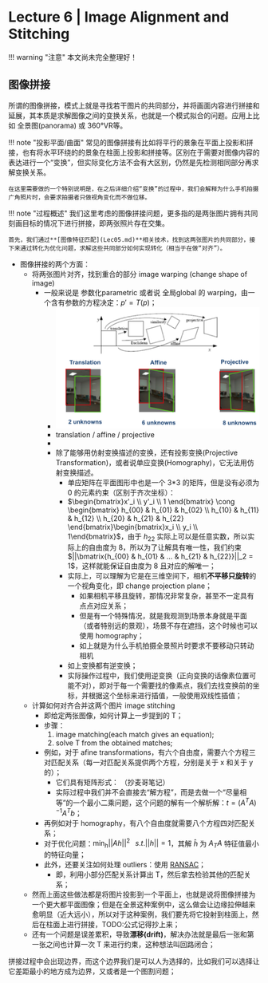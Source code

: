 # Lecture 6 | Image Alignment and Stitching

!!! warning "注意"
    本文尚未完全整理好！

## 图像拼接

所谓的图像拼接，模式上就是寻找若干图片的共同部分，并将画面内容进行拼接和延展，其本质是求解图像之间的变换关系，也就是一个模式拟合的问题。应用上比如 全景图(panorama) 或 360°VR等。

!!! note "投影平面/曲面"
    常见的图像拼接有比如将平行的景象在平面上投影和拼接，也有将水平环绕的的景象在柱面上投影和拼接等。区别在于需要对图像内容的表达进行一个“变换”，但实际变化方法不会有大区别，仍然是先检测相同部分再求解变换关系。

    在这里需要做的一个特别说明是，在之后详细介绍“变换”的过程中，我们会解释为什么手机拍摄广角照片时，会要求拍摄者只做视角变化而不做位移。

!!! note "过程概述"
    我们这里考虑的图像拼接问题，更多指的是两张图片拥有共同刻画目标的情况下进行拼接，即两张照片存在交集。

    首先，我们通过**[图像特征匹配](Lec05.md)**相关技术，找到这两张图片的共同部分，接下来通过转化为优化问题，求解这些共同部分如何实现转化（相当于在做“对齐”）。

- 图像拼接的两个方面：
    - 将两张图片对齐，找到重合的部分 image warping (change shape of image)
        - 一般来说是 参数化parametric 或者说 全局global 的 warping，由一个含有参数的方程决定：$p' = T(p)$；
            - ![](img/80.png)
            - translation / affine / projective
            - [](Lec01.md#线性变换) [](Lec01.md#仿射变换与齐次坐标)
            - 除了能够用仿射变换描述的变换，还有投影变换(Projective Transformation)，或者说单应变换(Homography)，它无法用仿射变换描述。
                - 单应矩阵在平面图形中也是一个 3*3 的矩阵，但是没有必须为 0 的元素约束（区别于齐次坐标）：
                - $\begin{bmatrix}x'_i \\ y'_i \\ 1 \end{bmatrix} \cong \begin{bmatrix} h_{00} & h_{01} & h_{02} \\ h_{10} & h_{11} & h_{12} \\ h_{20} & h_{21} & h_{22} \end{bmatrix}\begin{bmatrix}x_i \\ y_i \\ 1\end{bmatrix}$，由于 $h_{22}$ 实际上可以是任意实数，所以实际上的自由度为 8，所以为了让解具有唯一性，我们约束 $||\bmatrix{h_{00} & h_{01} & ... & h_{21} & h_{22}}||_2 = 1$，这样就能保证自由度为 8 且对应的解唯一；
                - 实际上，可以理解为它是在三维空间下，相机**不平移只旋转**的一个视角变化，即 change projection plane；
                    - 如果相机平移且旋转，那情况非常复杂，甚至不一定具有点点对应关系；
                    - 但是有一个特殊情况，就是我观测到场景本身就是平面（或者特别远的景观），场景不存在遮挡，这个时候也可以使用 homography；
                    - 如上就是为什么手机拍摄全景照片时要求不要移动只转动相机
                - 如上变换都有逆变换；
                - 实际操作过程中，我们使用逆变换（正向变换的话像素位置可能不对），即对于每一个需要找的像素点，我们去找变换前的坐标，并根据这个坐标来进行插值，一般使用双线性插值；
    - 计算如何对齐合并这两个图片 image stitching
        - 即给定两张图像，如何计算上一步提到的 T；
        - 步骤：
            1. image matching(each match gives an equation);
            2. solve T from the obtained matches;
        - 例如，对于 afine transformations，有六个自由度，需要六个方程三对匹配关系（每一对匹配关系提供两个方程，分别是关于 x 和关于 y 的）；
            - 它们具有矩阵形式： （抄麦哥笔记）
            - 实际过程中我们并不会直接去“解方程”，而是去做一个“尽量相等”的一个最小二乘问题，这个问题的解有一个解析解：$t = (A^TA)^{-1}A^Tb$；
        - 再例如对于 homography，有八个自由度就需要八个方程四对匹配关系；
        - 对于优化问题：$\mathop{min}_h ||Ah||^2 \;\;\; s.t. ||h|| = 1$，其解 $\hat{h}$ 为 $A_TA$ 特征值最小的特征向量；
        - 此外，还要关注如何处理 outliers：使用 [RANSAC](Lec04.md#随机抽样一致)； 
            - 即，利用小部分匹配关系计算出 T，然后拿去检验其他的匹配关系； 
    - 然而上面这些做法都是将图片投影到一个平面上，也就是说将图像拼接为一个更大都平面图像；但是在全景这种案例中，这么做会让边缘拉伸越来愈明显（近大远小），所以对于这种案例，我们要先将它投射到柱面上，然后在柱面上进行拼接，TODO:公式记得抄上来；
    - 还有一个问题是误差累积，导致**漂移(drift)**，解决办法就是最后一张和第一张之间也计算一次 T 来进行约束，这种想法叫回路闭合； 

拼接过程中会出现边界，而这个边界我们是可以人为选择的，比如我们可以选择让它差距最小的地方成为边界，又或者是一个图割问题；
